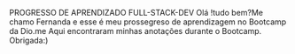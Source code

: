 PROGRESSO DE APRENDIZADO FULL-STACK-DEV
Olá !tudo bem?Me chamo Fernanda e  esse  é meu prossegreso de aprendizagem no Bootcamp da Dio.me
Aqui encontraram minhas anotações durante o Bootcamp.
Obrigada:)
